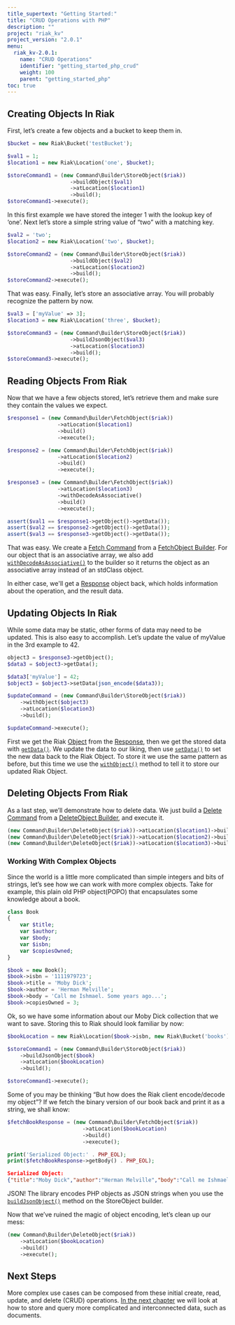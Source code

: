 ```yaml
---
title_supertext: "Getting Started:"
title: "CRUD Operations with PHP"
description: ""
project: "riak_kv"
project_version: "2.0.1"
menu:
  riak_kv-2.0.1:
    name: "CRUD Operations"
    identifier: "getting_started_php_crud"
    weight: 100
    parent: "getting_started_php"
toc: true
---
```


## Creating Objects In Riak
First, let’s create a few objects and a bucket to keep them in.

```php
$bucket = new Riak\Bucket('testBucket');

$val1 = 1;
$location1 = new Riak\Location('one', $bucket);

$storeCommand1 = (new Command\Builder\StoreObject($riak))
                    ->buildObject($val1)
                    ->atLocation($location1)
                    ->build();
$storeCommand1->execute();
```

In this first example we have stored the integer 1 with the lookup key of ‘one’.  Next let’s store a simple string value of “two” with a matching key.

```php
$val2 = 'two';
$location2 = new Riak\Location('two', $bucket);

$storeCommand2 = (new Command\Builder\StoreObject($riak))
                    ->buildObject($val2)
                    ->atLocation($location2)
                    ->build();
$storeCommand2->execute();
```

That was easy.  Finally, let’s store an associative array.  You will probably recognize the pattern by now.

```php
$val3 = ['myValue' => 3];
$location3 = new Riak\Location('three', $bucket);

$storeCommand3 = (new Command\Builder\StoreObject($riak))
                    ->buildJsonObject($val3)
                    ->atLocation($location3)
                    ->build();
$storeCommand3->execute();
```

## Reading Objects From Riak
Now that we have a few objects stored, let’s retrieve them and make sure they contain the values we expect.

```php
$response1 = (new Command\Builder\FetchObject($riak))
                ->atLocation($location1)
                ->build()
                ->execute();

$response2 = (new Command\Builder\FetchObject($riak))
                ->atLocation($location2)
                ->build()
                ->execute();

$response3 = (new Command\Builder\FetchObject($riak))
                ->atLocation($location3)
                ->withDecodeAsAssociative()
                ->build()
                ->execute();

assert($val1 == $response1->getObject()->getData());
assert($val2 == $response2->getObject()->getData());
assert($val3 == $response3->getObject()->getData());
```

That was easy.  We create a [Fetch Command](http://basho.github.io/riak-php-client/class-Basho.Riak.Command.Object.Fetch.html) from a [FetchObject Builder](http://basho.github.io/riak-php-client/class-Basho.Riak.Command.Builder.FetchObject.html). 
For our object that is an associative array, we also add [`withDecodeAsAssociative()`](http://basho.github.io/riak-php-client/class-Basho.Riak.Command.Builder.FetchObject.html#_withDecodeAsAssociative) to the builder so it returns the object as an associative array instead of an stdClass object.

In either case, we'll get a [Response](http://basho.github.io/riak-php-client/class-Basho.Riak.Command.Object.Response.html) object back, which holds information about the operation, and the result data.

## Updating Objects In Riak
While some data may be static, other forms of data may need to be updated.  This is also easy to accomplish.  Let’s update the value of myValue in the 3rd example to 42.

```php
object3 = $response3->getObject();
$data3 = $object3->getData();

$data3['myValue'] = 42;
$object3 = $object3->setData(json_encode($data3));

$updateCommand = (new Command\Builder\StoreObject($riak))
    ->withObject($object3)
    ->atLocation($location3)
    ->build();

$updateCommand->execute();
```

First we get the Riak [Object](http://basho.github.io/riak-php-client/class-Basho.Riak.Object.html) from the [Response](http://basho.github.io/riak-php-client/class-Basho.Riak.Command.Object.Response.html), then we get the stored data with [`getData()`](http://basho.github.io/riak-php-client/class-Basho.Riak.Object.html#_getData). We update the data to our liking, then use [`setData()`](http://basho.github.io/riak-php-client/class-Basho.Riak.Object.html#_setData) to set the new data back to the Riak Object. 
To store it we use the same pattern as before, but this time we use the [`withObject()`](http://basho.github.io/riak-php-client/class-Basho.Riak.Command.Builder.ObjectTrait.html#_withObject) method to tell it to store our updated Riak Object.

## Deleting Objects From Riak
As a last step, we’ll demonstrate how to delete data.  We just build a [Delete Command](http://basho.github.io/riak-php-client/class-Basho.Riak.Command.Object.Delete.html) from a [DeleteObject Builder](http://basho.github.io/riak-php-client/class-Basho.Riak.Command.Builder.DeleteObject.html), and execute it.  

```php
(new Command\Builder\DeleteObject($riak))->atLocation($location1)->build()->execute();
(new Command\Builder\DeleteObject($riak))->atLocation($location2)->build()->execute();
(new Command\Builder\DeleteObject($riak))->atLocation($location3)->build()->execute();
```

### Working With Complex Objects
Since the world is a little more complicated than simple integers and bits of strings, let’s see how we can work with more complex objects.  Take for example, this plain old PHP object(POPO) that encapsulates some knowledge about a book.

```php
class Book
{
    var $title;
    var $author;
    var $body;
    var $isbn;
    var $copiesOwned;
}

$book = new Book();
$book->isbn = '1111979723';
$book->title = 'Moby Dick';
$book->author = 'Herman Melville';
$book->body = 'Call me Ishmael. Some years ago...';
$book->copiesOwned = 3;
```

Ok, so we have some information about our Moby Dick collection that we want to save.  Storing this to Riak should look familiar by now:

```php
$bookLocation = new Riak\Location($book->isbn, new Riak\Bucket('books'));

$storeCommand1 = (new Command\Builder\StoreObject($riak))
    ->buildJsonObject($book)
    ->atLocation($bookLocation)
    ->build();

$storeCommand1->execute();
```

Some of you may be thinking “But how does the Riak client encode/decode my object”?  If we fetch the binary version of our book back and print it as a string, we shall know:

```php
$fetchBookResponse = (new Command\Builder\FetchObject($riak))
                        ->atLocation($bookLocation)
                        ->build()
                        ->execute();

print('Serialized Object:' . PHP_EOL);
print($fetchBookResponse->getBody() . PHP_EOL);
```

```json
Serialized Object:
{"title":"Moby Dick","author":"Herman Melville","body":"Call me Ishmael. Some years ago...","isbn":"1111979723","copiesOwned":3}
```

JSON!  The library encodes PHP objects as JSON strings when you use the [`buildJsonObject()`](http://basho.github.io/riak-php-client/class-Basho.Riak.Command.Builder.ObjectTrait.html#_buildJsonObject) method on the StoreObject builder.  

Now that we’ve ruined the magic of object encoding, let’s clean up our mess:

```php
(new Command\Builder\DeleteObject($riak))
    ->atLocation($bookLocation)
    ->build()
    ->execute();
```

## Next Steps

More complex use cases can be composed from these initial create, read, update, and delete (CRUD) operations. [In the next chapter](/riak/kv/2.0.1/developing/getting-started/php/querying) we will look at how to store and query more complicated and interconnected data, such as documents. 
